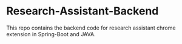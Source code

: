 # Research-Assistant-Backend
This repo contains the backend code for research assistant chrome extension  in Spring-Boot and JAVA.
